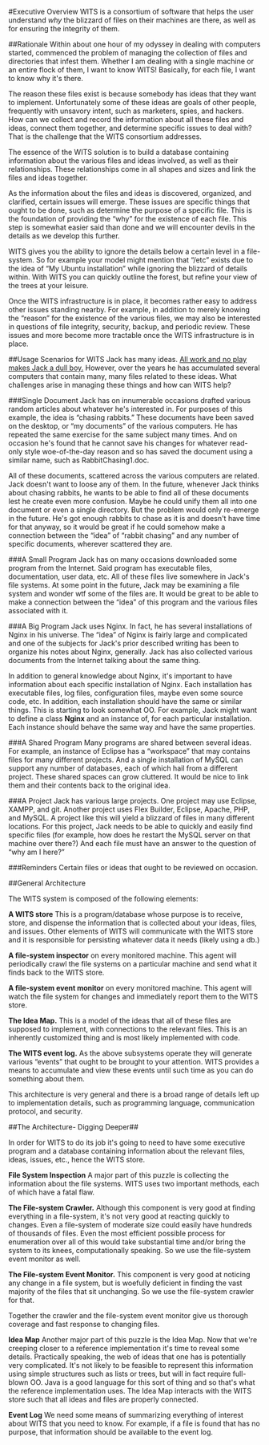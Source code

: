 #Executive Overview
WITS is a consortium of software that helps the user understand *why* the blizzard of files on their machines are there, as well as for ensuring the integrity of them.

##Rationale
Within about one hour of my odyssey in dealing with computers started, commenced the problem of managing the collection of files and directories that infest them.  Whether I am dealing with a single machine or an entire flock of them, I want to know WITS!  Basically, for each file, I want to know why it's there.

The reason these files exist is because somebody has ideas that they want to implement.  Unfortunately some of these ideas are goals of other people, frequently with unsavory intent, such as marketers, spies, and hackers.   How can we collect and record the information about all these files and ideas, connect them together, and determine specific issues to deal with?   That is the challenge that the WITS consortium addresses.

The essence of the WITS solution is to build a database containing information about the various files and ideas involved, as well as their relationships.  These relationships come in all shapes and sizes and link the files and ideas together.

As the information about the files and ideas is discovered, organized, and clarified, certain issues will emerge.  These issues are specific things that ought to be done, such as determine the purpose of a specific file.  This is the foundation of providing the “why” for the existence of each file.  This step is somewhat easier said than done and we will encounter devils in the details as we develop this further.

WITS gives you the ability to ignore the details below a certain level in a file-system.  So for example your model might mention that “/etc” exists due to the idea of “My Ubuntu installation” while ignoring the blizzard of details within.  With WITS you can quickly outline the forest, but refine your view of the trees at your leisure.

Once the WITS infrastructure is in place, it becomes rather easy to address other issues standing nearby.  For example, in addition to merely knowing the “reason” for the existence of the various files, we may also be interested in questions of file integrity, security, backup, and periodic review.  These issues and more become more tractable once the WITS infrastructure is in place.

##Usage Scenarios for WITS
Jack has many ideas. [All work and no play makes Jack a dull boy.](https://youtube.com/watch?v=4lQ_MjU4QHw)  However, over the years he has accumulated several computers that contain many, many files related to these ideas.  What challenges arise in managing these things and how can WITS help?

###Single Document
Jack has on innumerable occasions drafted various random articles about whatever he's interested in.  For purposes of this example, the idea is “chasing rabbits.”  These documents have been saved on the desktop, or “my documents” of the various computers.  He has repeated the same exercise for the same subject many times.  And on occasion he's found that he cannot save his changes for whatever read-only style woe-of-the-day reason and so has saved the document using a similar name, such as RabbitChasing1.doc.

All of these documents, scattered across the various computers are related.  Jack doesn't want to loose any of them.  In the future, whenever Jack thinks about chasing rabbits, he wants to be able to find all of these documents lest he create even more confusion.   Maybe he could unify them all into one document or even a single directory.  But the problem would only re-emerge in the future.  He's got enough rabbits to chase as it is and doesn't have time for that anyway, so it would be great if he could somehow make a connection between the “idea” of “rabbit chasing” and any number of specific documents, wherever scattered they are.

###A Small Program
Jack has on many occasions downloaded some program from the Internet.  Said program has executable files, documentation, user data, etc.  All of these files live somewhere in Jack's file systems. At some point in the future, Jack may be examining a file system and wonder wtf some of the files are.    It would be great to be able to make a connection between the “idea” of this program and the various files associated with it.

###A Big Program
Jack uses Nginx.  In fact, he has several installations of Nginx in his universe.  The “idea” of Nginx is fairly large and complicated and one of the subjects for Jack's prior described writing has been to organize his notes about Nginx, generally.  Jack has also collected various documents from the Internet talking about the same thing.

In addition to general knowledge about Nginx, it's important to have information about each specific installation of Nginx.  Each installation has executable files, log files, configuration files, maybe even some source code, etc.  In addition, each installation should have the same or similar things. This is starting to look somewhat OO.  For example, Jack might want to define a class **Nginx** and an instance of, for each particular installation.  Each instance should behave the same way and have the same properties.

###A Shared Program
Many programs are shared between several ideas.  For example, an instance of Eclipse has a “workspace” that may contains files for many different projects.  And a single installation of MySQL can support any number of databases, each of which hail from a different project.  These shared spaces can grow cluttered.  It would be nice to link them and their contents back to the original idea.

###A Project
Jack has various large projects.  One project may use Eclipse, XAMPP, and git.  Another project uses Flex Builder, Eclipse, Apache, PHP, and MySQL.  A project like this will yield a blizzard of files in many different locations.  For this project, Jack needs to be able to quickly and easily find specific files (for example, how does he restart the MySQL server on that machine over there?)  And each file must have an answer to the question of “why am I here?”

###Reminders
Certain files or ideas that ought to be reviewed on occasion.

##General Architecture

The WITS system is composed of the following elements:

**A WITS store**  This is a program/database whose purpose is to receive, store, and dispense the information that is collected about your ideas, files, and issues.  Other elements of WITS will communicate with the WITS store and it is responsible for persisting whatever data it needs (likely using a db.)

**A file-system inspector** on every monitored machine.  This agent will periodically crawl the file systems on a particular machine and send what it finds back to the WITS store.

**A file-system event monitor** on every monitored machine.  This agent will watch the file system for changes and immediately report them to the WITS store.

**The Idea Map.** This is a model of the ideas that all of these files are supposed to implement, with connections to the relevant files.  This is an inherently customized thing and is most likely implemented with code.

**The WITS event log.** As the above subsystems operate they will generate various “events” that ought to be brought to your attention.  WITS provides a means to accumulate and view these events until such time as you can do something about them.

This architecture is very general and there is a broad range of details left up to implementation details, such as programming language, communication protocol, and security.

##The Architecture- Digging Deeper##

In order for WITS to do its job it's going to need to have some executive program and a database containing information about the relevant files, ideas, issues, etc., hence the WITS store.

**File System Inspection**
A major part of this puzzle is collecting the information about the file systems.  WITS uses two important methods, each of which have a fatal flaw.

**The File-system Crawler.**   Although this component is very good at finding everything in a file-system, it's not very good at reacting quickly to changes.  Even a file-system of moderate size could easily have hundreds of thousands of files.  Even the most efficient possible process for enumeration over all of this would take substantial time and/or bring the system to its knees, computationally speaking.  So we use the file-system event monitor as well.

**The File-system Event Monitor.**  This component is very good at noticing any change in a file system, but is woefully deficient in finding the vast majority of the files that sit unchanging.  So we use the file-system crawler for that.

Together the crawler and the file-system event monitor give us thorough coverage and fast response to changing files.

**Idea Map**
Another major part of this puzzle is the Idea Map.  Now that we're creeping closer to a reference implementation it's time to reveal some details.  Practically speaking, the web of ideas that one has is potentially very complicated.  It's not likely to be feasible to represent this information using simple structures such as lists or trees, but will in fact require full-blown OO.  Java is a good language for this sort of thing and so that's what the reference implementation uses.  The Idea Map interacts with the WITS store such that all ideas and files are properly connected.  

**Event Log**
We need some means of summarizing everything of interest about WITS that you need to know.  For example, if a file is found that has no purpose, that information should be available to the event log.    
